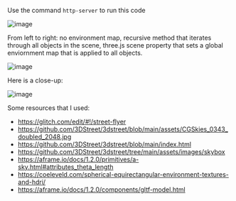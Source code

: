 Use the command `http-server` to run this code

![image](https://user-images.githubusercontent.com/39531367/148865543-b2090ce8-eea4-4e2d-814b-87250f982afe.png)

From left to right: no environment map, recursive method that iterates through all objects in the scene, three.js scene property that sets a global enviornment map that is applied to all objects.

![image](https://user-images.githubusercontent.com/39531367/148865560-26f8e4c4-cda2-4c8c-a589-fb8b36fc069e.png)

Here is a close-up:

![image](https://user-images.githubusercontent.com/39531367/148865758-b6555ff9-5e79-4954-a831-aadbf03e87ff.png)

Some resources that I used:
- https://glitch.com/edit/#!/street-flyer
- https://github.com/3DStreet/3dstreet/blob/main/assets/CGSkies_0343_doubled_2048.jpg
- https://github.com/3DStreet/3dstreet/blob/main/index.html
- https://github.com/3DStreet/3dstreet/tree/main/assets/images/skybox
- https://aframe.io/docs/1.2.0/primitives/a-sky.html#attributes_theta_length
- https://coeleveld.com/spherical-equirectangular-environment-textures-and-hdri/
- https://aframe.io/docs/1.2.0/components/gltf-model.html
